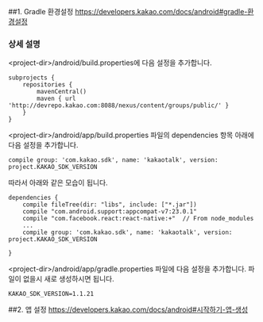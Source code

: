 ##1. Gradle 환경설정
https://developers.kakao.com/docs/android#gradle-환경설정

### 상세 설명
&lt;project-dir&gt;/android/build.properties에 다음 설정을 추가합니다.
```
subprojects {
    repositories {
        mavenCentral()
        maven { url 'http://devrepo.kakao.com:8088/nexus/content/groups/public/' }
    }
}
```

&lt;project-dir&gt;/android/app/build.properties 파일의 dependencies 항목 아래에 다음 설정을 추가합니다.
```
compile group: 'com.kakao.sdk', name: 'kakaotalk', version: project.KAKAO_SDK_VERSION
```
따라서 아래와 같은 모습이 됩니다.
```
dependencies {
    compile fileTree(dir: "libs", include: ["*.jar"])
    compile "com.android.support:appcompat-v7:23.0.1"
    compile "com.facebook.react:react-native:+"  // From node_modules
    ...
    compile group: 'com.kakao.sdk', name: 'kakaotalk', version: project.KAKAO_SDK_VERSION

}
```

&lt;project-dir&gt;/android/app/gradle.properties 파일에 다음 설정을 추가합니다. 파일이 없을시 새로 생성하시면 됩니다.
```
KAKAO_SDK_VERSION=1.1.21
```

##2. 앱 설정
https://developers.kakao.com/docs/android#시작하기-앱-생성
